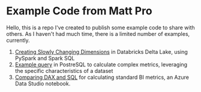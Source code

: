 # Example Code from Matt Pro

Hello, this is a repo I've created to publish some example code to share with others.
As I haven't had much time, there is a limited number of examples, currently.

1. [Creating Slowly Changing Dimensions](https://github.com/mantzos/modern-examples/blob/main/pyspark/SCDs%20in%20Delta%20Lake.ipynb) in Databricks Delta Lake, using PySpark and Spark SQL
2. [Example query](https://github.com/mantzos/modern-examples/blob/main/postgresql/Calculate%20Inventory%20from%20Entry%20-%20Exit%20Times.ipynb) in PostreSQL to calculate complex metrics, leveraging the specific characteristics of a dataset
3. [Comparing DAX and SQL](https://github.com/mantzos/modern-examples/blob/main/TSQL/BI%20Metrics%20in%20PoBI%20vs%20SQL.ipynb) for calculating standard BI metrics, an Azure Data Studio notebook.
